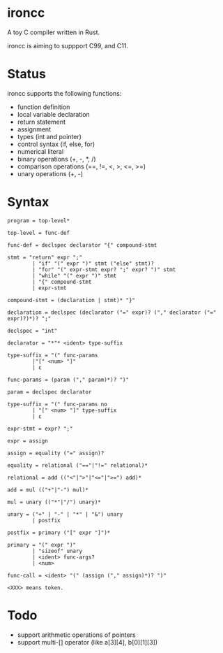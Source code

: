# ironcc
A toy C compiler written in Rust.

ironcc is aiming to suppport C99, and C11.

# Status
ironcc supports the following functions:

- function definition
- local variable declaration
- return statement
- assignment
- types (int and pointer)
- control syntax (if, else, for)
- numerical literal
- binary operations (+, -, *, /)
- comparison operations (==, !=, <, >, <=, >=)
- unary operations (+, -)

# Syntax
```
program = top-level*

top-level = func-def

func-def = declspec declarator "{" compound-stmt

stmt = "return" expr ";"
        | "if" "(" expr ")" stmt ("else" stmt)?
        | "for" "(" expr-stmt expr? ";" expr? ")" stmt
        | "while" "(" expr ")" stmt
        | "{" compound-stmt
        | expr-stmt

compound-stmt = (declaration | stmt)* "}"

declaration = declspec (declarator ("=" expr)? ("," declarator ("=" expr)?)*)? ";"

declspec = "int"

declarator = "*"* <ident> type-suffix

type-suffix = "(" func-params
        |"[" <num> "]"
        | ε

func-params = (param ("," param)*)? ")"

param = declspec declarator

type-suffix = "(" func-params no
        | "[" <num> "]" type-suffix
        | ε

expr-stmt = expr? ";"

expr = assign

assign = equality ("=" assign)?

equality = relational ("=="|"!=" relational)*

relational = add (("<"|">"|"<="|">=") add)*

add = mul (("+"|"-") mul)*

mul = unary (("*"|"/") unary)*

unary = ("+" | "-" | "*" | "&") unary
        | postfix

postfix = primary ("[" expr "]")*

primary = "(" expr ")"
        | "sizeof" unary
        | <ident> func-args?
        | <num>

func-call = <ident> "(" (assign ("," assign)*)? ")"

<XXX> means token.
```

# Todo
- support arithmetic operations of pointers
- support multi-[] operator (like a[3][4], b[0][1][3])